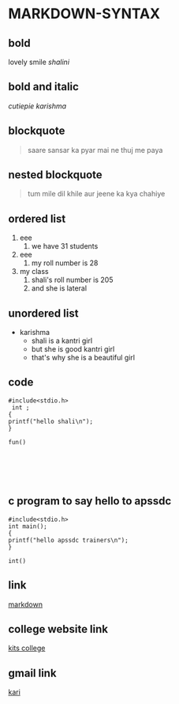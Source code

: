 # MARKDOWN-SYNTAX
## bold
lovely smile
_shalini_
## bold and italic

_cutiepie_
_karishma_
## blockquote
> saare sansar ka pyar mai ne thuj me paya
## nested blockquote
> tum mile dil khile aur jeene ka kya chahiye
## ordered list
1. eee
   1. we have 31 students
2. eee
    1. my roll number is 28
3. my class
    1. shali's roll number is 205 
    2. and she is lateral
## unordered list
- karishma
   * shali is a kantri girl 
   * but she is good kantri girl
   * that's why she is a beautiful girl    
## code
```
#include<stdio.h>
 int ;
{
printf("hello shali\n");
}
```
```
fun()






```
## c program to say hello to apssdc
```
#include<stdio.h>
int main();
{
printf("hello apssdc trainers\n");
}
```
```
int()
```
## link
[markdown](https://www.markdownguide.org/cheat-sheet/)
## college website link 
[kits college](https://www.kits-anna.com)
## gmail link
[kari](https://www.karishmasetlem@gmail.com)
